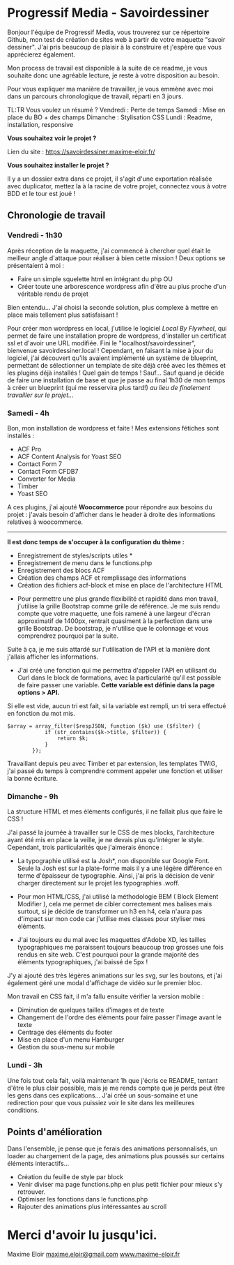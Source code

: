
# Progressif Media - Savoirdessiner

Bonjour l'équipe de Progressif Media, vous trouverez sur ce répertoire Github, mon test de création de sites web à partir de votre maquette "savoir dessiner".
J'ai pris beaucoup de plaisir à la construire et j'espère que vous apprécierez également.

Mon process de travail est disponible à la suite de ce readme, je vous souhaite donc une agréable lecture, je reste à votre disposition au besoin.

Pour vous expliquer ma manière de travailler, je vous emmène avec moi dans un parcours chronologique de travail, réparti en 3 jours.

TL:TR Vous voulez un résumé ?
Vendredi : Perte de temps
Samedi : Mise en place du BO + des champs
Dimanche : Stylisation CSS
Lundi : Readme, installation, responsive


**Vous souhaitez voir le projet ?**

Lien du site : https://savoirdessiner.maxime-eloir.fr/


**Vous souhaitez installer le projet ?**

Il y a un dossier extra dans ce projet, il s'agit d'une exportation réalisée avec duplicator, mettez la à la racine de votre projet, connectez vous à votre BDD et le tour est joué ! 



## Chronologie de travail
### Vendredi - 1h30
Après réception de la maquette, j'ai commencé à chercher quel était le meilleur angle d'attaque pour réaliser à bien cette mission ! Deux options se présentaient à moi :
- Faire un simple squelette html en intégrant du php
OU
- Créer toute une arborescence wordpress afin d'être au plus proche d'un véritable rendu de projet

Bien entendu... J'ai choisi la seconde solution, plus complexe à mettre en place mais tellement plus satisfaisant ! 

Pour créer mon wordpress en local, j'utilise le logiciel *Local By Flywheel*, qui permet de faire une installation propre de wordpress, d'installer un certificat ssl et d'avoir une URL modifiée. Fini le "localhost/savoirdessiner", bienvenue savoirdessiner.local ! 
Cependant, en faisant la mise à jour du logiciel, j'ai découvert qu'ils avaient implémenté un système de blueprint, permettant de sélectionner un template de site déjà créé avec les thèmes et les plugins déjà installés ! 
Quel gain de temps ! Sauf... Sauf quand je décide de faire une installation de base et que je passe au final 1h30 de mon temps à créer un blueprint (qui me resservira plus tard!) *au lieu de finalement travailler sur le projet...*


### Samedi - 4h 
Bon, mon installation de wordpress et faite ! Mes extensions fétiches sont installés : 
- ACF Pro
- ACF Content Analysis for Yoast SEO
- Contact Form 7
- Contact Form CFDB7
- Converter for Media
- Timber
- Yoast SEO

A ces plugins, j'ai ajouté **Woocommerce** pour répondre aux besoins du projet : j'avais besoin d'afficher dans le header à droite des informations relatives à woocommerce.

---


**Il est donc temps de s'occuper à la configuration du thème :**
- Enregistrement de styles/scripts utiles *
- Enregistrement de menu dans le functions.php
- Enregistrement des blocs ACF
- Création des champs ACF et remplissage des informations
- Création des fichiers acf-block et mise en place de l'architecture HTML

* Pour permettre une plus grande flexibilité et rapidité dans mon travail, j'utilise la grille Bootstrap comme grille de référence. Je me suis rendu compte que votre maquette, une fois ramené à une largeur d'écran approximatif de 1400px, rentrait quasiment à la perfection dans une grille Bootstrap. De bootstrap, je n'utilise que le colonnage et vous comprendrez pourquoi par la suite.


Suite à ça, je me suis attardé sur l'utilisation de l'API et la manière dont j'allais afficher les informations.

- J'ai créé une fonction qui me permettra d'appeler l'API en utilisant du Curl dans le block de formations, avec la particularité qu'il est possible de faire passer une variable.
**Cette variable est définie dans la page options > API.**

Si elle est vide, aucun tri est fait, si la variable est rempli, un tri sera effectué en fonction du mot mis.

```
$array = array_filter($respJSON, function ($k) use ($filter) {
			if (str_contains($k->title, $filter)) {
				return $k;
			}
		});
```


Travaillant  depuis peu avec Timber et par extension, les templates TWIG, j'ai passé du temps à comprendre comment appeler une fonction et utiliser la bonne écriture.


### Dimanche - 9h
La structure HTML et mes éléments configurés, il ne fallait plus que faire le CSS ! 

J'ai passé la journée à travailler sur le CSS de mes blocks, l'architecture ayant été mis en place la veille, je ne devais plus qu'intégrer le style.
Cependant, trois particularités que j'aimerais énonce : 

- La typographie utilisé est la Josh*, non disponible sur Google Font. Seule la Josh est sur la plate-forme mais il y a une légère différence en terme d'épaisseur de typographie. Ainsi, j'ai pris la décision de venir charger directement sur le projet les typographies .woff.

- Pour mon HTML/CSS, j'ai utilisé la méthodologie BEM ( Block Element Modifier ), cela me permet de cibler correctement mes balises mais surtout, si je décide de transformer un h3 en h4, cela n'aura pas d'impact sur mon code car j'utilise mes classes pour styliser mes éléments.

- J'ai toujours eu du mal avec les maquettes d'Adobe XD, les tailles typographiques me paraissent toujours beaucoup trop grosses une fois rendus en site web. C'est pourquoi pour la grande majorité des éléments typographiques, j'ai baissé de 5px ! 


J'y ai ajouté des très légères animations sur les svg, sur les boutons, et j'ai également géré une modal d'affichage de vidéo sur le premier bloc.

Mon travail en CSS fait, il m'a fallu ensuite vérifier la version mobile : 
- Diminution de quelques tailles d'images et de texte
- Changement de l'ordre des éléments pour faire passer l'image avant le texte
- Centrage des éléments du footer
- Mise en place d'un menu Hamburger
- Gestion du sous-menu sur mobile

### Lundi - 3h

Une fois tout cela fait, voilà maintenant 1h que j'écris ce README, tentant d'être le plus clair possible, mais je me rends compte que je perds peut être les gens dans ces explications...
J'ai créé un sous-somaine et une redirection pour que vous puissiez voir le site dans les meilleures conditions.

## Points d'amélioration


Dans l'ensemble, je pense que je ferais des animations personnalisés, un loader au chargement de la page, des animations plus poussés sur certains éléments interactifs...

- Création du feuille de style par block
- Venir diviser ma page functions.php en plus petit fichier pour mieux s'y retrouver.
- Optimiser les fonctions dans le functions.php
- Rajouter des animations plus intéressantes au scroll



# Merci d'avoir lu jusqu'ici.

Maxime Eloir
maxime.eloir@gmail.com
www.maxime-eloir.fr






